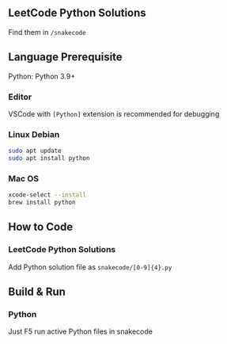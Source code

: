 ## LeetCode Python Solutions

Find them in ```/snakecode```

## Language Prerequisite

Python: Python 3.9+

### Editor
VSCode with ```[Python]``` extension is recommended for debugging

### Linux Debian
```bash
sudo apt update
sudo apt install python
```

### Mac OS
```bash
xcode-select --install
brew install python
```

## How to Code
### LeetCode Python Solutions
Add Python solution file as ```snakecode/[0-9]{4}.py```

## Build & Run
### Python
Just F5 run active Python files in snakecode

